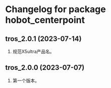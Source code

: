 # Changelog for package hobot_centerpoint

tros_2.0.1 (2023-07-14)
------------------
1. 规范X5ultra产品名。

tros_2.0.0 (2023-07-07)
------------------
1. 第一个版本。
